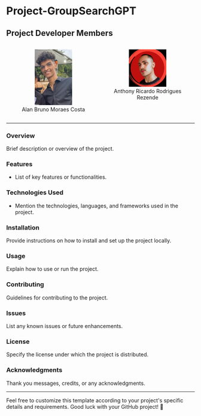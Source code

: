 # Project-GroupSearchGPT

## Project Developer Members
<div style="display:flex; justify-content: space-around;">
  <div style="flex-basis: 45%;">
    <p align="center">
      <img src="./ImagesMembers/alan.jpeg" alt="Alan's Photo" width="100"/>
      <br />
      Alan Bruno Moraes Costa
    </p>
  </div>

  <div style="flex-basis: 45%;">
    <p align="center">
      <img src="./ImagesMembers/anthony.jpeg" alt="Anthony's Photo" width="100"/>
      <br />
      Anthony Ricardo Rodrigues Rezende
    </p>
  </div>
</div>

---

### Overview
Brief description or overview of the project.

### Features
- List of key features or functionalities.

### Technologies Used
- Mention the technologies, languages, and frameworks used in the project.

### Installation
Provide instructions on how to install and set up the project locally.

### Usage
Explain how to use or run the project.

### Contributing
Guidelines for contributing to the project.

### Issues
List any known issues or future enhancements.

### License
Specify the license under which the project is distributed.

### Acknowledgments
Thank you messages, credits, or any acknowledgments.

---

Feel free to customize this template according to your project's specific details and requirements. Good luck with your GitHub project! 🚀
